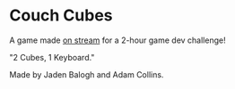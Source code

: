 # Couch Cubes
A game made [on stream](https://www.twitch.tv/videos/1508568273) for a 2-hour game dev challenge!

"2 Cubes, 1 Keyboard."

Made by Jaden Balogh and Adam Collins.
